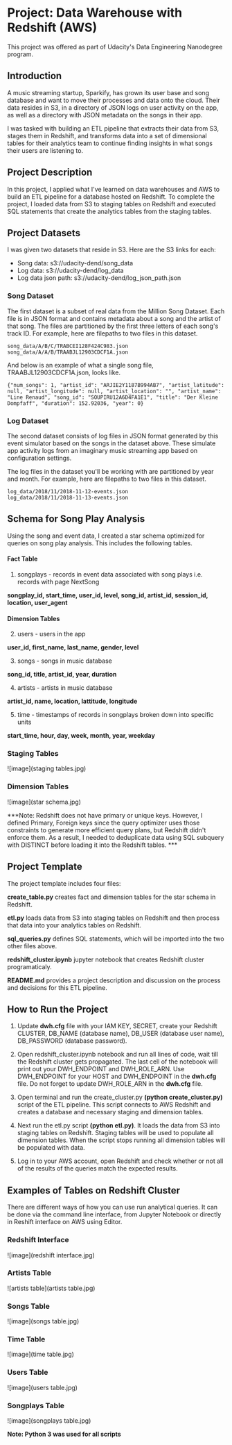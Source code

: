 # Project: Data Warehouse with Redshift (AWS)

This project was offered as part of Udacity's Data Engineering Nanodegree program.

## Introduction

A music streaming startup, Sparkify, has grown its user base and song database and want to move their processes and data onto the cloud. Their data resides in S3, in a directory of JSON logs on user activity on the app, as well as a directory with JSON metadata on the songs in their app.

I was tasked with building an ETL pipeline that extracts their data from S3, stages them in Redshift, and transforms data into a set of dimensional tables for their analytics team to continue finding insights in what songs their users are listening to.

## Project Description

In this project, I applied what I've learned on data warehouses and AWS to build an ETL pipeline for a database hosted on Redshift. To complete the project, I loaded data from S3 to staging tables on Redshift and executed SQL statements that create the analytics tables from the staging tables.

## Project Datasets

I was given two datasets that reside in S3. Here are the S3 links for each:

- Song data: s3://udacity-dend/song_data
- Log data: s3://udacity-dend/log_data
- Log data json path: s3://udacity-dend/log_json_path.json

### Song Dataset

The first dataset is a subset of real data from the Million Song Dataset. Each file is in JSON format and contains metadata about a song and the artist of that song. The files are partitioned by the first three letters of each song's track ID. For example, here are filepaths to two files in this dataset.
```
song_data/A/B/C/TRABCEI128F424C983.json
song_data/A/A/B/TRAABJL12903CDCF1A.json
```

And below is an example of what a single song file, TRAABJL12903CDCF1A.json, looks like.

```{"num_songs": 1, "artist_id": "ARJIE2Y1187B994AB7", "artist_latitude": null, "artist_longitude": null, "artist_location": "", "artist_name": "Line Renaud", "song_id": "SOUPIRU12A6D4FA1E1", "title": "Der Kleine Dompfaff", "duration": 152.92036, "year": 0}```

### Log Dataset

The second dataset consists of log files in JSON format generated by this event simulator based on the songs in the dataset above. These simulate app activity logs from an imaginary music streaming app based on configuration settings.

The log files in the dataset you'll be working with are partitioned by year and month. For example, here are filepaths to two files in this dataset.
```
log_data/2018/11/2018-11-12-events.json
log_data/2018/11/2018-11-13-events.json
```

## Schema for Song Play Analysis

Using the song and event data, I created a star schema optimized for queries on song play analysis. This includes the following tables.

#### Fact Table

1. songplays - records in event data associated with song plays i.e. records with page NextSong

**songplay_id, start_time, user_id, level, song_id, artist_id, session_id, location, user_agent**

#### Dimension Tables

2. users - users in the app

**user_id, first_name, last_name, gender, level**

3. songs - songs in music database

**song_id, title, artist_id, year, duration**

4. artists - artists in music database

**artist_id, name, location, lattitude, longitude**

5. time - timestamps of records in songplays broken down into specific units

**start_time, hour, day, week, month, year, weekday**

### Staging Tables

![image](staging tables.jpg)

### Dimension Tables

![image](star schema.jpg)

***Note: Redshift does not have primary or unique keys. However, I defined Primary, Foreign keys since the query optimizer uses those constraints to generate more efficient query plans, but Redshift didn't enforce them. As a result, I needed to deduplicate data using SQL subquery with DISTINCT before loading it into the Redshift tables. *** 

## Project Template

The project template includes four files:

**create_table.py** creates fact and dimension tables for the star schema in Redshift.

**etl.py** loads data from S3 into staging tables on Redshift and then process that data into your analytics tables on Redshift.

**sql_queries.py** defines SQL statements, which will be imported into the two other files above.

**redshift_cluster.ipynb** jupyter notebook that creates Redshift cluster programaticaly.

**README.md** provides a project description and discussion on the process and decisions for this ETL pipeline.

## How to Run the Project

1. Update **dwh.cfg** file with your IAM KEY, SECRET, create your Redshift CLUSTER, DB_NAME (database name), DB_USER (database user name), DB_PASSWORD (database password).

2. Open redshift_cluster.ipynb notebook and run all lines of code, wait till the Redshift cluster gets propagated. The last cell of the notebook will print out your DWH_ENDPOINT and DWH_ROLE_ARN. Use DWH_ENDPOINT for your HOST and DWH_ENDPOINT in the **dwh.cfg** file. Do not forget to update DWH_ROLE_ARN in the **dwh.cfg** file. 

3. Open terminal and run the create_cluster.py **(python create_cluster.py)** script of the ETL pipeline. This script connects to AWS Redshift and creates a database and necessary staging and dimension tables.

4. Next run the etl.py script **(python etl.py)**. It loads the data from S3 into staging tables on Redshift. Staging tables will be used to populate all dimension tables. When the script stops running all dimension tables will be populated with data. 

6. Log in to your AWS account, open Redshift and check whether or not all of the results of the queries match the expected results.

## Examples of Tables on Redshift Cluster

There are different ways of how you can use run analytical queries. It can be done via the command line interface, from Jupyter Notebook or directly in Reshift interface on AWS using Editor.

### Redshift Interface

![image](redshift interface.jpg)

### Artists Table

![artists table](artists table.jpg)

### Songs Table

![image](songs table.jpg)

### Time Table

![image](time table.jpg)

### Users Table

![image](users table.jpg)

### Songplays Table

![image](songplays table.jpg)

**Note: Python 3 was used for all scripts**

